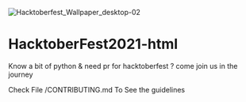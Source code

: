 ![Hacktoberfest_Wallpaper_desktop-02](https://user-images.githubusercontent.com/42792876/135628314-4067e2c8-5157-4571-b280-532cee89cd4b.png)

# HacktoberFest2021-html

Know a bit of python & need pr for hacktoberfest ? come join us in the journey

Check File /CONTRIBUTING.md To See the guidelines
